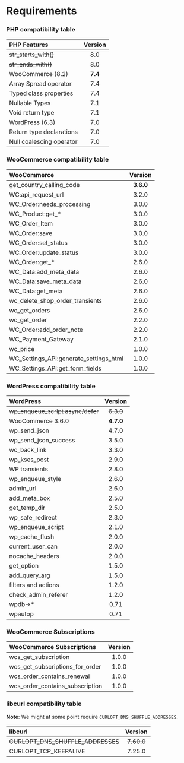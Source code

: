 # Requirements

### PHP compatibility table

| PHP Features                              | Version |
| :---------------------------------------- | :-----: |
| ~~str_starts_with()~~                     | 8.0     |
| ~~str_ends_with()~~                       | 8.0     |
| WooCommerce (8.2)                         | **7.4** |
| Array Spread operator                     | 7.4     |
| Typed class properties                    | 7.4     |
| Nullable Types                            | 7.1     |
| Void return type                          | 7.1     |
| WordPress (6.3)                           | 7.0     |
| Return type declarations                  | 7.0     |
| Null coalescing operator                  | 7.0     |


### WooCommerce compatibility table

| WooCommerce                               | Version  |
| :---------------------------------------- | :------: |
| get_country_calling_code                  | **3.6.0**|
| WC:api_request_url                        | 3.2.0    |
| WC_Order:needs_processing                 | 3.0.0    |
| WC_Product:get_*                          | 3.0.0    |
| WC_Order_Item                             | 3.0.0    |
| WC_Order:save                             | 3.0.0    |
| WC_Order:set_status                       | 3.0.0    |
| WC_Order:update_status                    | 3.0.0    |
| WC_Order:get_*                            | 2.6.0    |
| WC_Data:add_meta_data                     | 2.6.0    |
| WC_Data:save_meta_data                    | 2.6.0    |
| WC_Data:get_meta                          | 2.6.0    |
| wc_delete_shop_order_transients           | 2.6.0    |
| wc_get_orders                             | 2.6.0    |
| wc_get_order                              | 2.2.0    |
| WC_Order:add_order_note                   | 2.2.0    |
| WC_Payment_Gateway                        | 2.1.0    |
| wc_price                                  | 1.0.0    |
| WC_Settings_API:generate_settings_html    | 1.0.0    |
| WC_Settings_API:get_form_fields           | 1.0.0    |


### WordPress compatibility table

| WordPress                                 | Version  |
| :---------------------------------------- | :------: |
| ~~wp_enqueue_script async/defer~~         | ~~6.3.0~~|
| WooCommerce 3.6.0                         | **4.7.0**|
| wp_send_json                              | 4.7.0    |
| wp_send_json_success                      | 3.5.0    |
| wc_back_link                              | 3.3.0    |
| wp_kses_post                              | 2.9.0    |
| WP transients                             | 2.8.0    |
| wp_enqueue_style                          | 2.6.0    |
| admin_url                                 | 2.6.0    |
| add_meta_box                              | 2.5.0    |
| get_temp_dir                              | 2.5.0    |
| wp_safe_redirect                          | 2.3.0    |
| wp_enqueue_script                         | 2.1.0    |
| wp_cache_flush                            | 2.0.0    |
| current_user_can                          | 2.0.0    |
| nocache_headers                           | 2.0.0    |
| get_option                                | 1.5.0    |
| add_query_arg                             | 1.5.0    |
| filters and actions                       | 1.2.0    |
| check_admin_referer                       | 1.2.0    |
| wpdb->*                                   | 0.71     |
| wpautop                                   | 0.71     |


### WooCommerce Subscriptions

| WooCommerce Subscriptions                 | Version  |
| :---------------------------------------- | :------: |
| wcs_get_subscription                      | 1.0.0    |
| wcs_get_subscriptions_for_order           | 1.0.0    |
| wcs_order_contains_renewal                | 1.0.0    |
| wcs_order_contains_subscription           | 1.0.0    |


### libcurl compatibility table

**Note**: We might at some point require `CURLOPT_DNS_SHUFFLE_ADDRESSES`.

| libcurl                                   | Version |
| :---------------------------------------- | :-----: |
| ~~CURLOPT_DNS_SHUFFLE_ADDRESSES~~         | ~~7.60.0~~|
| CURLOPT_TCP_KEEPALIVE                     | 7.25.0  |